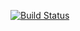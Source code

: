[![Build Status](https://travis-ci.com/matkam7/CS3733-D18-Team-F-Project-0.svg?token=M5sCxTVdKymqMvBcCudf&branch=master)](https://travis-ci.com/matkam7/CS3733-D18-Team-F-Project-0)
